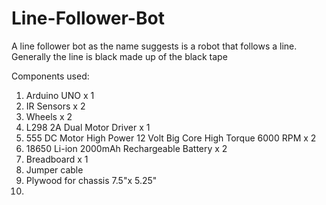 # Line-Follower-Bot

A line follower bot as the name suggests is a robot that follows a line. Generally the line is black made up of the black tape 

Components used: 

1. Arduino UNO x 1
2. IR Sensors x 2
3. Wheels x 2
4. L298 2A Dual Motor Driver x 1
5. 555 DC Motor High Power 12 Volt Big Core High Torque 6000 RPM  x 2
6. 18650 Li-ion 2000mAh Rechargeable Battery x 2
7. Breadboard x 1
8. Jumper cable
9. Plywood for chassis 7.5"x 5.25"
10.  
